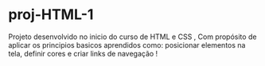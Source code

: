 # proj-HTML-1
Projeto desenvolvido no inicio do curso de HTML e CSS ,
Com propósito de aplicar os principios basicos aprendidos como:
posicionar elementos na tela, definir cores e criar links de navegação !
